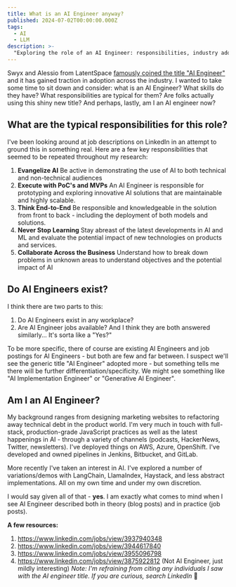 ```yaml
---
title: What is an AI Engineer anyway?
published: 2024-07-02T00:00:00.000Z
tags:
  - AI
  - LLM
description: >-
  "Exploring the role of an AI Engineer: responsibilities, industry adoption, and self-reflection."
---
```


Swyx and Alessio from LatentSpace [famously coined the title "AI Engineer"](https://www.latent.space/p/ai-engineer) and it has gained traction in adoption across the industry. I wanted to take some time to sit down and consider: what is an AI Engineer? What skills do they have? What responsibilities are typical for them? Are folks actually using this shiny new title? And perhaps, lastly, am I an AI engineer now?

## What are the typical responsibilities for this role?
I've been looking around at job descriptions on LinkedIn in an attempt to ground this in something real. Here are a few key responsibilities that seemed to be repeated throughout my research:
1. **Evangelize AI**
   Be active in demonstrating the use of AI to both technical and non-technical audiences
2. **Execute with PoC's and MVPs**
   An AI Engineer is responsible for prototyping and exploring innovative AI solutions that are maintainable and highly scalable.
3. **Think End-to-End**
   Be responsible and knowledgeable in the solution from front to back - including the deployment of both models and solutions.
4. **Never Stop Learning**
   Stay abreast of the latest developments in AI and ML and evaluate the potential impact of new technologies on products and services.
5. **Collaborate Across the Business**
   Understand how to break down problems in unknown areas to understand objectives and the potential impact of AI

## Do AI Engineers exist?
I think there are two parts to this:
1. Do AI Engineers exist in any workplace?
2. Are AI Engineer jobs available?
And I think they are both answered similarly... It's sorta like a "Yes?"

To be more specific, there of course are existing AI Engineers and job postings for AI Engineers - but both are few and far between. I suspect we'll see the generic title "AI Engineer" adopted more - but something tells me there will be further differentiation/specificity. We might see something like "AI Implementation Engineer" or "Generative AI Engineer".

## Am I an AI Engineer?
My background ranges from designing marketing websites to refactoring away technical debt in the product world. I'm very much in touch with full-stack, production-grade JavaScript practices as well as the latest happenings in AI - through a variety of channels (podcasts, HackerNews, Twitter, newsletters). I've deployed things on AWS, Azure, OpenShift. I've developed and owned pipelines in Jenkins, Bitbucket, and GitLab. 

More recently I've taken an interest in AI. I've explored a number of variations/demos with LangChain, LlamaIndex, Haystack, and less abstract implementations. All on my own time and under my own discretion.

I would say given all of that - **yes**. I am exactly what comes to mind when I see AI Engineer described both in theory (blog posts) and in practice (job posts).

**A few resources:**
1. https://www.linkedin.com/jobs/view/3937940348
2. https://www.linkedin.com/jobs/view/3944617840
3. https://www.linkedin.com/jobs/view/3955096798
4. https://www.linkedin.com/jobs/view/3875922812 (Not AI Engineer, just mildly interesting)
   *Note: I'm refraining from citing any individuals I saw with the AI engineer title. If you are curious, search LinkedIn* 🙂